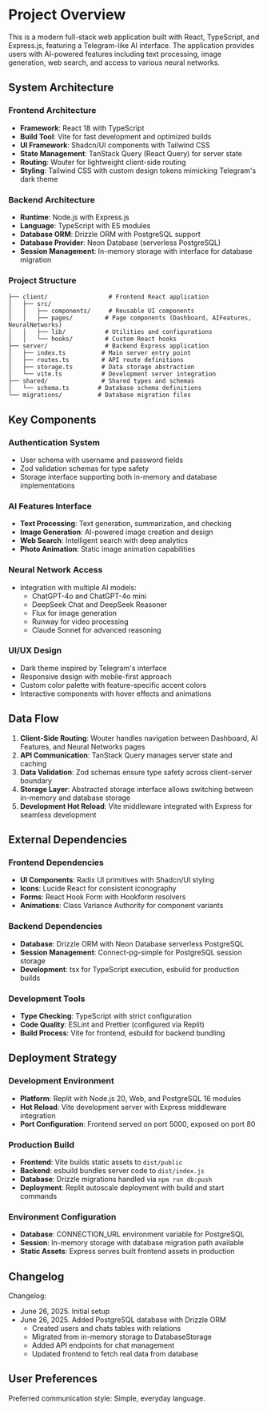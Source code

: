 # Project Overview

This is a modern full-stack web application built with React, TypeScript, and Express.js, featuring a Telegram-like AI interface. The application provides users with AI-powered features including text processing, image generation, web search, and access to various neural networks.

## System Architecture

### Frontend Architecture
- **Framework**: React 18 with TypeScript
- **Build Tool**: Vite for fast development and optimized builds
- **UI Framework**: Shadcn/UI components with Tailwind CSS
- **State Management**: TanStack Query (React Query) for server state
- **Routing**: Wouter for lightweight client-side routing
- **Styling**: Tailwind CSS with custom design tokens mimicking Telegram's dark theme

### Backend Architecture
- **Runtime**: Node.js with Express.js
- **Language**: TypeScript with ES modules
- **Database ORM**: Drizzle ORM with PostgreSQL support
- **Database Provider**: Neon Database (serverless PostgreSQL)
- **Session Management**: In-memory storage with interface for database migration

### Project Structure
```
├── client/                 # Frontend React application
│   ├── src/
│   │   ├── components/     # Reusable UI components
│   │   ├── pages/         # Page components (Dashboard, AIFeatures, NeuralNetworks)
│   │   ├── lib/           # Utilities and configurations
│   │   └── hooks/         # Custom React hooks
├── server/                # Backend Express application
│   ├── index.ts          # Main server entry point
│   ├── routes.ts         # API route definitions
│   ├── storage.ts        # Data storage abstraction
│   └── vite.ts           # Development server integration
├── shared/               # Shared types and schemas
│   └── schema.ts        # Database schema definitions
└── migrations/          # Database migration files
```

## Key Components

### Authentication System
- User schema with username and password fields
- Zod validation schemas for type safety
- Storage interface supporting both in-memory and database implementations

### AI Features Interface
- **Text Processing**: Text generation, summarization, and checking
- **Image Generation**: AI-powered image creation and design
- **Web Search**: Intelligent search with deep analytics
- **Photo Animation**: Static image animation capabilities

### Neural Network Access
- Integration with multiple AI models:
  - ChatGPT-4o and ChatGPT-4o mini
  - DeepSeek Chat and DeepSeek Reasoner
  - Flux for image generation
  - Runway for video processing
  - Claude Sonnet for advanced reasoning

### UI/UX Design
- Dark theme inspired by Telegram's interface
- Responsive design with mobile-first approach
- Custom color palette with feature-specific accent colors
- Interactive components with hover effects and animations

## Data Flow

1. **Client-Side Routing**: Wouter handles navigation between Dashboard, AI Features, and Neural Networks pages
2. **API Communication**: TanStack Query manages server state and caching
3. **Data Validation**: Zod schemas ensure type safety across client-server boundary
4. **Storage Layer**: Abstracted storage interface allows switching between in-memory and database storage
5. **Development Hot Reload**: Vite middleware integrated with Express for seamless development

## External Dependencies

### Frontend Dependencies
- **UI Components**: Radix UI primitives with Shadcn/UI styling
- **Icons**: Lucide React for consistent iconography
- **Forms**: React Hook Form with Hookform resolvers
- **Animations**: Class Variance Authority for component variants

### Backend Dependencies
- **Database**: Drizzle ORM with Neon Database serverless PostgreSQL
- **Session Management**: Connect-pg-simple for PostgreSQL session storage
- **Development**: tsx for TypeScript execution, esbuild for production builds

### Development Tools
- **Type Checking**: TypeScript with strict configuration
- **Code Quality**: ESLint and Prettier (configured via Replit)
- **Build Process**: Vite for frontend, esbuild for backend bundling

## Deployment Strategy

### Development Environment
- **Platform**: Replit with Node.js 20, Web, and PostgreSQL 16 modules
- **Hot Reload**: Vite development server with Express middleware integration
- **Port Configuration**: Frontend served on port 5000, exposed on port 80

### Production Build
- **Frontend**: Vite builds static assets to `dist/public`
- **Backend**: esbuild bundles server code to `dist/index.js`
- **Database**: Drizzle migrations handled via `npm run db:push`
- **Deployment**: Replit autoscale deployment with build and start commands

### Environment Configuration
- **Database**: CONNECTION_URL environment variable for PostgreSQL
- **Session**: In-memory storage with database migration path available
- **Static Assets**: Express serves built frontend assets in production

## Changelog

Changelog:
- June 26, 2025. Initial setup
- June 26, 2025. Added PostgreSQL database with Drizzle ORM
  - Created users and chats tables with relations
  - Migrated from in-memory storage to DatabaseStorage
  - Added API endpoints for chat management
  - Updated frontend to fetch real data from database

## User Preferences

Preferred communication style: Simple, everyday language.